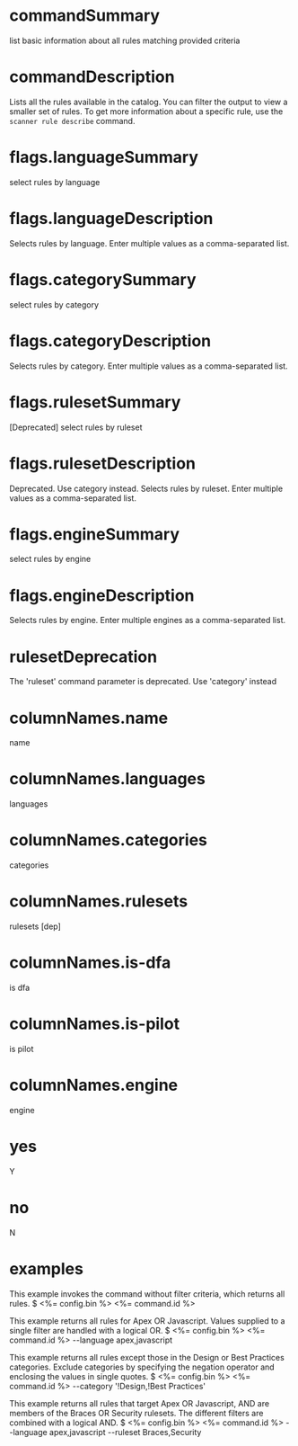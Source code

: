# commandSummary

list basic information about all rules matching provided criteria

# commandDescription

Lists all the rules available in the catalog. You can filter the output to view a smaller set of rules. To get more information about a specific rule, use the `scanner rule describe` command.

# flags.languageSummary

select rules by language

# flags.languageDescription

Selects rules by language. Enter multiple values as a comma-separated list.

# flags.categorySummary

select rules by category

# flags.categoryDescription

Selects rules by category. Enter multiple values as a comma-separated list.

# flags.rulesetSummary

[Deprecated] select rules by ruleset

# flags.rulesetDescription

Deprecated. Use category instead. Selects rules by ruleset. Enter multiple values as a comma-separated list.

# flags.engineSummary

select rules by engine

# flags.engineDescription

Selects rules by engine. Enter multiple engines as a comma-separated list.

# rulesetDeprecation

The 'ruleset' command parameter is deprecated. Use 'category' instead

# columnNames.name

name

# columnNames.languages

languages

# columnNames.categories

categories

# columnNames.rulesets

rulesets [dep]

# columnNames.is-dfa

is dfa

# columnNames.is-pilot

is pilot

# columnNames.engine

engine

# yes

Y

# no

N

# examples

This example invokes the command without filter criteria, which returns all rules.
	$ <%= config.bin %> <%= command.id %>

This example returns all rules for Apex OR Javascript. Values supplied to a single filter are handled with a logical OR.
	$ <%= config.bin %> <%= command.id %> --language apex,javascript

This example returns all rules except those in the Design or Best Practices categories. Exclude categories by specifying the negation operator and enclosing the values in single quotes.
	$ <%= config.bin %> <%= command.id %> --category '!Design,!Best Practices'

This example returns all rules that target Apex OR Javascript, AND are members of the Braces OR Security rulesets.
The different filters are combined with a logical AND.
	$ <%= config.bin %> <%= command.id %> --language apex,javascript --ruleset Braces,Security
